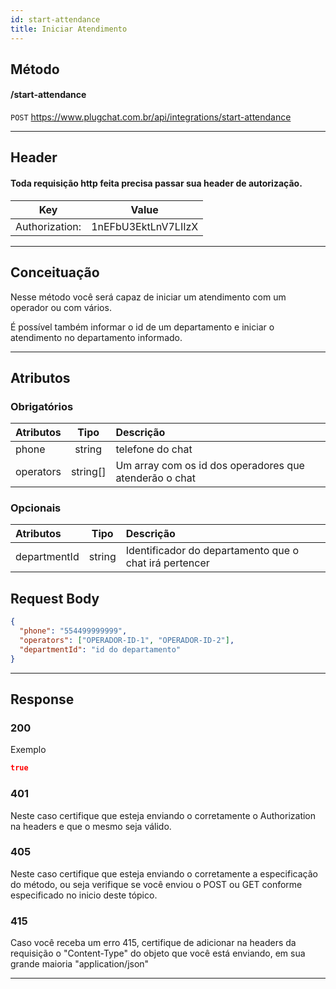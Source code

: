 ```yaml
---
id: start-attendance
title: Iniciar Atendimento
---
```


## Método

#### /start-attendance

`POST` https://www.plugchat.com.br/api/integrations/start-attendance

---

## Header

#### Toda requisição http feita precisa passar sua header de autorização.

|      Key       |        Value        |
| :------------: | :-----------------: |
| Authorization: | 1nEFbU3EktLnV7LIIzX |

---

## Conceituação

Nesse método você será capaz de iniciar um atendimento com um operador ou com vários.

É possível também informar o id de um departamento e iniciar o atendimento no departamento informado.

---

## Atributos

### Obrigatórios

| Atributos | Tipo | Descrição |
| :-- | :-: | :-- |
| phone | string | telefone do chat |
| operators | string[] | Um array com os id dos operadores que atenderão o chat |

### Opcionais

| Atributos | Tipo | Descrição |
| :-- | :-: | :-- |
| departmentId | string | Identificador do departamento que o chat irá pertencer |

## Request Body

```json
{
  "phone": "554499999999",
  "operators": ["OPERADOR-ID-1", "OPERADOR-ID-2"],
  "departmentId": "id do departamento"
}
```

---

## Response

### 200

Exemplo

```json
true
```

### 401

Neste caso certifique que esteja enviando o corretamente o Authorization na headers e que o mesmo seja válido.

### 405

Neste caso certifique que esteja enviando o corretamente a especificação do método, ou seja verifique se você enviou o POST ou GET conforme especificado no inicio deste tópico.

### 415

Caso você receba um erro 415, certifique de adicionar na headers da requisição o "Content-Type" do objeto que você está enviando, em sua grande maioria "application/json"

---
